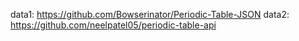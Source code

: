 data1: https://github.com/Bowserinator/Periodic-Table-JSON
data2: https://github.com/neelpatel05/periodic-table-api

